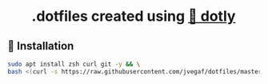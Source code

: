 <h1 align="center">
  .dotfiles created using <a href="https://github.com/CodelyTV/dotly">🌚 dotly</a>
</h1>

## 🚀 Installation
```bash
sudo apt install zsh curl git -y && \
bash <(curl -s https://raw.githubusercontent.com/jvegaf/dotfiles/master/installer)
```
